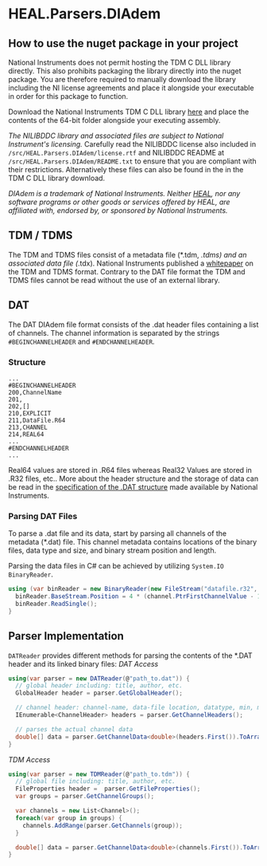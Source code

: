 # HEAL.Parsers.DIAdem


## How to use the nuget package in your project
National Instruments does not permit hosting the TDM C DLL library directly. This also prohibits packaging the library directly into the nuget package. You are therefore required to manually download the library including the NI license agreements and place it alongside your executable in order for this package to function.

Download the National Instruments TDM C DLL library [here](https://www.ni.com/content/dam/web/product-documentation/c_dll_tdm.zip) and place the contents of the 64-bit folder alongside your executing assembly.

*The NILIBDDC library and associated files are subject to National Instrument's licensing.* Carefully read the NILIBDDC license also included in `/src/HEAL.Parsers.DIAdem/license.rtf` and NILIBDDC README at `/src/HEAL.Parsers.DIAdem/README.txt` to ensure that you are compliant with their restrictions. Alternatively these files can also be found in the in the TDM C DLL library download. 

*DIAdem is a trademark of National Instruments. Neither [HEAL](https://heal.heuristiclab.com/), nor any software programs or other goods or services offered by HEAL, are affiliated with, endorsed by, or sponsored by National Instruments.*

## TDM / TDMS 
The TDM and TDMS files consist of a metadata file (*.tdm, *.tdms) and an associated data file (*.tdx). National Instruments published a [whitepaper](http://www.ni.com/white-paper/3727/en/#toc4) on the TDM and TDMS format. Contrary to the DAT file format the TDM and TDMS files cannot be read without the use of an external library.

## DAT
The DAT DIAdem file format consists of the .dat header files containing a list of channels. The channel information is separated by the strings `#BEGINCHANNELHEADER` and `#ENDCHANNELHEADER`.

### Structure
```
...
#BEGINCHANNELHEADER
200,ChannelName
201,
202,[]
210,EXPLICIT
211,DataFile.R64
213,CHANNEL
214,REAL64
...
#ENDCHANNELHEADER
...
```
Real64 values are stored in .R64 files whereas Real32 Values are stored in .R32 files, etc.. More about the header structure and the storage of data can be read in the [specification of the .DAT structure](http://digital.ni.com/public.nsf/allkb/7c72161d9b13ef1086256ce8007f570b/$FILE/dmheader.pdf) made available by National Instruments.

### Parsing DAT Files

To parse a .dat file and its data, start by parsing all channels of the metadata (*.dat) file. This channel metadata contains locations of the binary files, data type and size, and binary stream position and length. 

Parsing the data files in C# can be achieved by utilizing `System.IO BinaryReader`.
```csharp
using (var binReader = new BinaryReader(new FileStream("datafile.r32", FileMode.Open))) {
  binReader.BaseStream.Position = 4 * (channel.PtrFirstChannelValue - 1);
  binReader.ReadSingle();
}
```

## Parser Implementation
`DATReader` provides different methods for parsing the contents of the *.DAT header and its linked binary files:
*DAT Access*
```C#
using(var parser = new DATReader(@"path_to.dat")) {
  // global header including: title, author, etc.
  GlobalHeader header = parser.GetGlobalHeader();

  // channel header: channel-name, data-file location, datatype, min, max
  IEnumerable<ChannelHeader> headers = parser.GetChannelHeaders();

  // parses the actual channel data
  double[] data = parser.GetChannelData<double>(headers.First()).ToArray();
}
```

*TDM Access*
```C#
using(var parser = new TDMReader(@"path_to.tdm")) {
  // global file including: title, author, etc.
  FileProperties header =  parser.GetFileProperties();
  var groups = parser.GetChannelGroups();

  var channels = new List<Channel>();
  foreach(var group in groups) {
    channels.AddRange(parser.GetChannels(group));
  }

  double[] data = parser.GetChannelData<double>(channels.First()).ToArray();
}
```